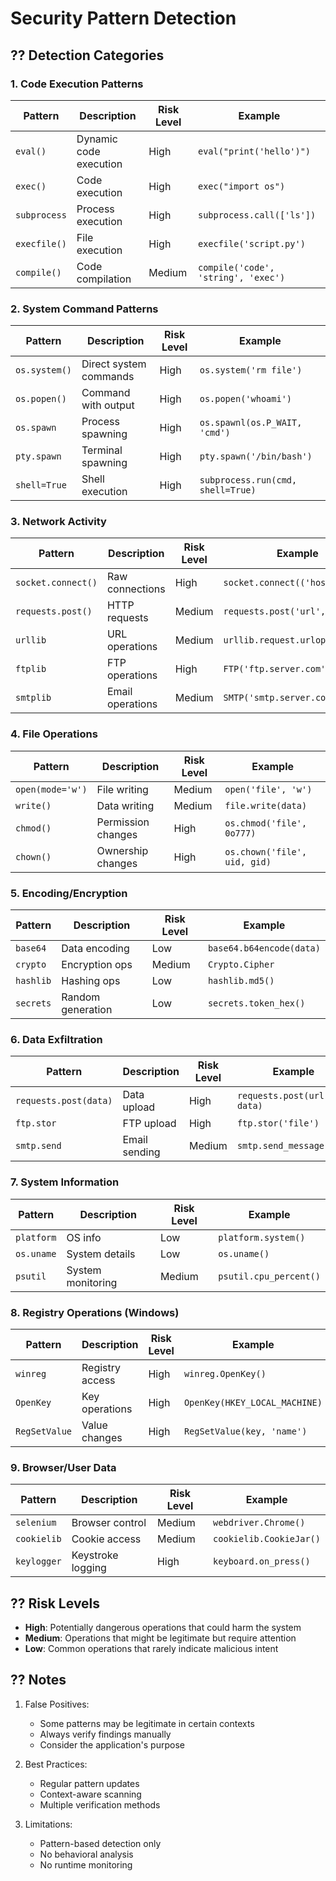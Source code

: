 # Security Pattern Detection

## ?? Detection Categories

### 1. Code Execution Patterns
| Pattern | Description | Risk Level | Example |
|---------|-------------|------------|---------|
| `eval()` | Dynamic code execution | High | `eval("print('hello')")` |
| `exec()` | Code execution | High | `exec("import os")` |
| `subprocess` | Process execution | High | `subprocess.call(['ls'])` |
| `execfile()` | File execution | High | `execfile('script.py')` |
| `compile()` | Code compilation | Medium | `compile('code', 'string', 'exec')` |

### 2. System Command Patterns
| Pattern | Description | Risk Level | Example |
|---------|-------------|------------|---------|
| `os.system()` | Direct system commands | High | `os.system('rm file')` |
| `os.popen()` | Command with output | High | `os.popen('whoami')` |
| `os.spawn` | Process spawning | High | `os.spawnl(os.P_WAIT, 'cmd')` |
| `pty.spawn` | Terminal spawning | High | `pty.spawn('/bin/bash')` |
| `shell=True` | Shell execution | High | `subprocess.run(cmd, shell=True)` |

### 3. Network Activity
| Pattern | Description | Risk Level | Example |
|---------|-------------|------------|---------|
| `socket.connect()` | Raw connections | High | `socket.connect(('host', 80))` |
| `requests.post()` | HTTP requests | Medium | `requests.post('url', data)` |
| `urllib` | URL operations | Medium | `urllib.request.urlopen('url')` |
| `ftplib` | FTP operations | High | `FTP('ftp.server.com')` |
| `smtplib` | Email operations | Medium | `SMTP('smtp.server.com')` |

### 4. File Operations
| Pattern | Description | Risk Level | Example |
|---------|-------------|------------|---------|
| `open(mode='w')` | File writing | Medium | `open('file', 'w')` |
| `write()` | Data writing | Medium | `file.write(data)` |
| `chmod()` | Permission changes | High | `os.chmod('file', 0o777)` |
| `chown()` | Ownership changes | High | `os.chown('file', uid, gid)` |

### 5. Encoding/Encryption
| Pattern | Description | Risk Level | Example |
|---------|-------------|------------|---------|
| `base64` | Data encoding | Low | `base64.b64encode(data)` |
| `crypto` | Encryption ops | Medium | `Crypto.Cipher` |
| `hashlib` | Hashing ops | Low | `hashlib.md5()` |
| `secrets` | Random generation | Low | `secrets.token_hex()` |

### 6. Data Exfiltration
| Pattern | Description | Risk Level | Example |
|---------|-------------|------------|---------|
| `requests.post(data)` | Data upload | High | `requests.post(url, data)` |
| `ftp.stor` | FTP upload | High | `ftp.stor('file')` |
| `smtp.send` | Email sending | Medium | `smtp.send_message(msg)` |

### 7. System Information
| Pattern | Description | Risk Level | Example |
|---------|-------------|------------|---------|
| `platform` | OS info | Low | `platform.system()` |
| `os.uname` | System details | Low | `os.uname()` |
| `psutil` | System monitoring | Medium | `psutil.cpu_percent()` |

### 8. Registry Operations (Windows)
| Pattern | Description | Risk Level | Example |
|---------|-------------|------------|---------|
| `winreg` | Registry access | High | `winreg.OpenKey()` |
| `OpenKey` | Key operations | High | `OpenKey(HKEY_LOCAL_MACHINE)` |
| `RegSetValue` | Value changes | High | `RegSetValue(key, 'name')` |

### 9. Browser/User Data
| Pattern | Description | Risk Level | Example |
|---------|-------------|------------|---------|
| `selenium` | Browser control | Medium | `webdriver.Chrome()` |
| `cookielib` | Cookie access | Medium | `cookielib.CookieJar()` |
| `keylogger` | Keystroke logging | High | `keyboard.on_press()` |

## ?? Risk Levels

- **High**: Potentially dangerous operations that could harm the system
- **Medium**: Operations that might be legitimate but require attention
- **Low**: Common operations that rarely indicate malicious intent

## ?? Notes

1. False Positives:
   - Some patterns may be legitimate in certain contexts
   - Always verify findings manually
   - Consider the application's purpose

2. Best Practices:
   - Regular pattern updates
   - Context-aware scanning
   - Multiple verification methods

3. Limitations:
   - Pattern-based detection only
   - No behavioral analysis
   - No runtime monitoring

